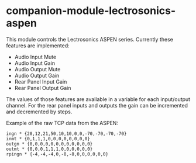 # companion-module-lectrosonics-aspen

This module controls the Lectrosonics ASPEN series.
Currently these features are implemented:

- Audio Input Mute
- Audio Input Gain
- Audio Output Mute
- Audio Output Gain
- Rear Panel Input Gain
- Rear Panel Output Gain

The values of those features are available in a variable for each input/output channel.
For the rear panel inputs and outputs the gain can be incremented and decremented by steps.

Example of the raw TCP data from the ASPEN:
```
ingn * {20,12,21,50,10,10,0,0,-70,-70,-70,-70}
inmt * {0,1,1,1,0,0,0,0,0,0,0,0}
outgn * {0,0,0,0,0,0,0,0,0,0,0,0}
outmt * {0,0,0,1,1,1,0,0,0,0,0,0}
rpingn * {-4,-4,-4,0,-8,-8,0,0,0,0,0,0}
```

